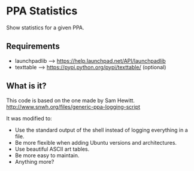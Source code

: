 PPA Statistics
==============

Show statistics for a given PPA.

Requirements
------------

  * launchpadlib --> https://help.launchpad.net/API/launchpadlib
  * texttable    --> https://pypi.python.org/pypi/texttable/ (optional)

What is it?
-----------

This code is based on the one made by Sam Hewitt.
http://www.snwh.org/files/generic-ppa-logging-script

It was modified to:

  * Use the standard output of the shell instead of logging everything in a
    file.
  * Be more flexible when adding Ubuntu versions and architectures.
  * Use beautiful ASCII art tables.
  * Be more easy to maintain.
  * Anything more?
